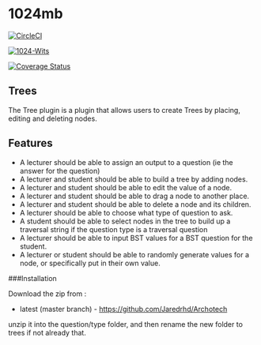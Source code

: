 # 1024mb

[![CircleCI](https://circleci.com/gh/circleci/circleci-docs.svg?style=svg)](https://circleci.com/gh/circleci/circleci-docs)

[![1024-Wits](https://circleci.com/gh/1024mb-Wits/moodle_plugin.svg?style=shield&circle-token=bcc0c991b58c4207ef061a9a5ee69ce3fdfa36bb)](https://app.circleci.com/pipelines/github/1024mb-Wits/moodle_plugin)

[![Coverage Status](https://coveralls.io/repos/github/Jaredrhd/Archotech/badge.svg)](https://coveralls.io/github/Jaredrhd/Archotech)


Trees
----------------------

The Tree plugin is a plugin that allows users to create Trees by placing, editing and deleting nodes.

Features
---------------------

* A lecturer should be able to assign an output to a question (ie the answer for the question)
* A lecturer and student should be able to build a tree by adding nodes.
* A lecturer and student should be able to edit the value of a node.
* A lecturer and student should be able to drag a node to another place.
* A lecturer and student should be able to delete a node and its children.
* A lecturer should be able to choose what type of question to ask.
* A student should be able to select nodes in the tree to build up a traversal string if the question type is a traversal question
* A lecturer should be able to input BST values for a BST question for the student.
* A lecturer or student should be able to randomly generate values for a node, or specifically put in their own value.

###Installation

Download the zip from :

* latest (master branch) - https://github.com/Jaredrhd/Archotech

unzip it into the question/type folder, and then rename the new folder to trees if not already that.
